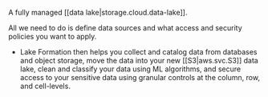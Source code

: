 
A fully managed [[data lake|storage.cloud.data-lake]].

All we need to do is define data sources and what access and security policies you want to apply.
- Lake Formation then helps you collect and catalog data from databases and object storage, move the data into your new [[S3|aws.svc.S3]] data lake, clean and classify your data using ML algorithms, and secure access to your sensitive data using granular controls at the column, row, and cell-levels.
